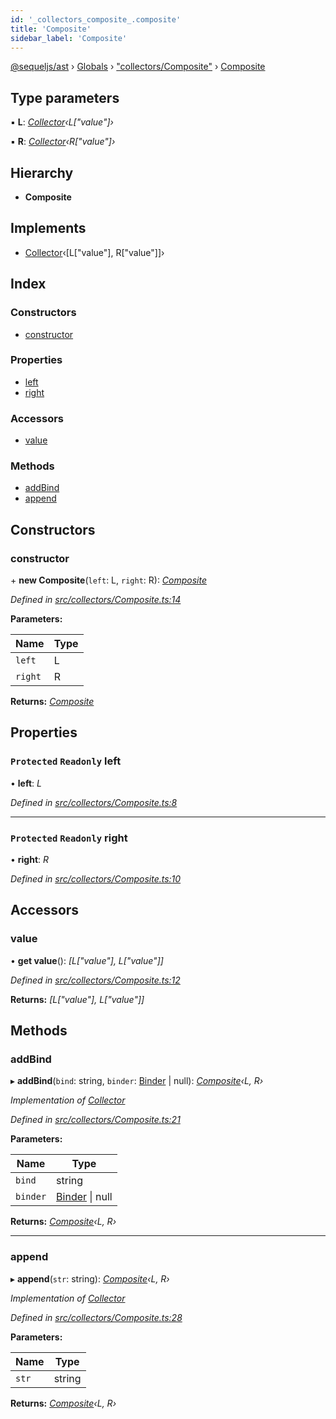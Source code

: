 ```yaml
---
id: '_collectors_composite_.composite'
title: 'Composite'
sidebar_label: 'Composite'
---
```


[@sequeljs/ast](../index.md) › [Globals](../globals.md) ›
["collectors/Composite"](../modules/_collectors_composite_.md) ›
[Composite](_collectors_composite_.composite.md)

## Type parameters

▪ **L**:
_[Collector](../interfaces/_collectors_collector_.collector.md)‹L["value"]›_

▪ **R**:
_[Collector](../interfaces/_collectors_collector_.collector.md)‹R["value"]›_

## Hierarchy

- **Composite**

## Implements

- [Collector](../interfaces/_collectors_collector_.collector.md)‹[L["value"],
  R["value"]]›

## Index

### Constructors

- [constructor](_collectors_composite_.composite.md#constructor)

### Properties

- [left](_collectors_composite_.composite.md#protected-readonly-left)
- [right](_collectors_composite_.composite.md#protected-readonly-right)

### Accessors

- [value](_collectors_composite_.composite.md#value)

### Methods

- [addBind](_collectors_composite_.composite.md#addbind)
- [append](_collectors_composite_.composite.md#append)

## Constructors

### constructor

\+ **new Composite**(`left`: L, `right`: R):
_[Composite](_collectors_composite_.composite.md)_

_Defined in
[src/collectors/Composite.ts:14](https://github.com/sequeljs/ast/blob/aa0ef0f/src/collectors/Composite.ts#L14)_

**Parameters:**

| Name    | Type |
| ------- | ---- |
| `left`  | L    |
| `right` | R    |

**Returns:** _[Composite](_collectors_composite_.composite.md)_

## Properties

### `Protected` `Readonly` left

• **left**: _L_

_Defined in
[src/collectors/Composite.ts:8](https://github.com/sequeljs/ast/blob/aa0ef0f/src/collectors/Composite.ts#L8)_

---

### `Protected` `Readonly` right

• **right**: _R_

_Defined in
[src/collectors/Composite.ts:10](https://github.com/sequeljs/ast/blob/aa0ef0f/src/collectors/Composite.ts#L10)_

## Accessors

### value

• **get value**(): _[L["value"], L["value"]]_

_Defined in
[src/collectors/Composite.ts:12](https://github.com/sequeljs/ast/blob/aa0ef0f/src/collectors/Composite.ts#L12)_

**Returns:** _[L["value"], L["value"]]_

## Methods

### addBind

▸ **addBind**(`bind`: string, `binder`:
[Binder](../modules/_collectors_binder_.md#binder) | null):
_[Composite](_collectors_composite_.composite.md)‹L, R›_

_Implementation of
[Collector](../interfaces/_collectors_collector_.collector.md)_

_Defined in
[src/collectors/Composite.ts:21](https://github.com/sequeljs/ast/blob/aa0ef0f/src/collectors/Composite.ts#L21)_

**Parameters:**

| Name     | Type                                                           |
| -------- | -------------------------------------------------------------- |
| `bind`   | string                                                         |
| `binder` | [Binder](../modules/_collectors_binder_.md#binder) &#124; null |

**Returns:** _[Composite](_collectors_composite_.composite.md)‹L, R›_

---

### append

▸ **append**(`str`: string):
_[Composite](_collectors_composite_.composite.md)‹L, R›_

_Implementation of
[Collector](../interfaces/_collectors_collector_.collector.md)_

_Defined in
[src/collectors/Composite.ts:28](https://github.com/sequeljs/ast/blob/aa0ef0f/src/collectors/Composite.ts#L28)_

**Parameters:**

| Name  | Type   |
| ----- | ------ |
| `str` | string |

**Returns:** _[Composite](_collectors_composite_.composite.md)‹L, R›_
